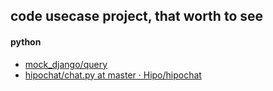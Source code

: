 ## code usecase project, that worth to see
#### python
+ [mock_django/query][1]
+ [hipochat/chat.py at master · Hipo/hipochat][2]


[1]: https://github.com/dcramer/mock-django/blob/master/mock_django/query.py
[2]: https://github.com/Hipo/hipochat/blob/master/hipochat/chat.py
